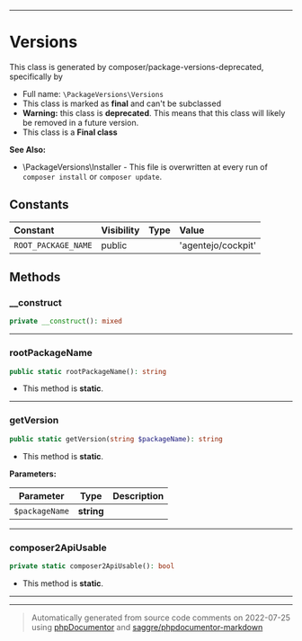 ***

# Versions

This class is generated by composer/package-versions-deprecated, specifically by



* Full name: `\PackageVersions\Versions`
* This class is marked as **final** and can't be subclassed
* **Warning:** this class is **deprecated**. This means that this class will likely be removed in a future version.
* This class is a **Final class**

**See Also:**

* \PackageVersions\Installer - This file is overwritten at every run of `composer install` or `composer update`.


## Constants

| Constant | Visibility | Type | Value |
|:---------|:-----------|:-----|:------|
|`ROOT_PACKAGE_NAME`|public| |&#039;agentejo/cockpit&#039;|


## Methods


### __construct



```php
private __construct(): mixed
```











***

### rootPackageName



```php
public static rootPackageName(): string
```



* This method is **static**.







***

### getVersion



```php
public static getVersion(string $packageName): string
```



* This method is **static**.




**Parameters:**

| Parameter | Type | Description |
|-----------|------|-------------|
| `$packageName` | **string** |  |




***

### composer2ApiUsable



```php
private static composer2ApiUsable(): bool
```



* This method is **static**.







***


***
> Automatically generated from source code comments on 2022-07-25 using [phpDocumentor](http://www.phpdoc.org/) and [saggre/phpdocumentor-markdown](https://github.com/Saggre/phpDocumentor-markdown)
